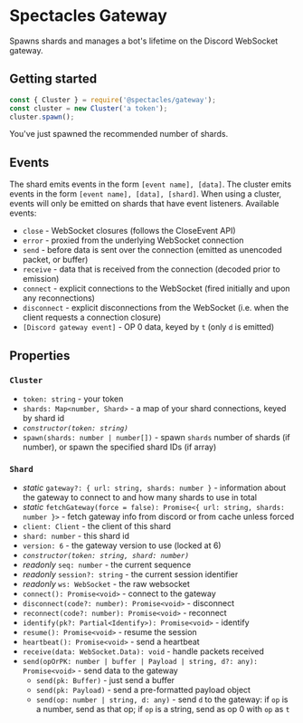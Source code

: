 # Spectacles Gateway

Spawns shards and manages a bot's lifetime on the Discord WebSocket gateway.

## Getting started

```js
const { Cluster } = require('@spectacles/gateway');
const cluster = new Cluster('a token');
cluster.spawn();
```

You've just spawned the recommended number of shards.

## Events

The shard emits events in the form `[event name], [data]`. The cluster emits events in the form `[event name], [data], [shard]`. When using a cluster, events will only be emitted on shards that have event listeners. Available events:

- `close` - WebSocket closures (follows the CloseEvent API)
- `error` - proxied from the underlying WebSocket connection
- `send` - before data is sent over the connection (emitted as unencoded packet, or buffer)
- `receive` - data that is received from the connection (decoded prior to emission)
- `connect` - explicit connections to the WebSocket (fired initially and upon any reconnections)
- `disconnect` - explicit disconnections from the WebSocket (i.e. when the client requests a connection closure)
- `[Discord gateway event]` - OP 0 data, keyed by `t` (only `d` is emitted)


## Properties

### `Cluster`

- `token: string` - your token
- `shards: Map<number, Shard>` - a map of your shard connections, keyed by shard id
- _`constructor(token: string)`_
- `spawn(shards: number | number[])` - spawn `shards` number of shards (if number), or spawn the specified shard IDs (if array)

### `Shard`

- *static* `gateway?: { url: string, shards: number }` - information about the gateway to connect to and how many shards to use in total
- *static* `fetchGateway(force = false): Promise<{ url: string, shards: number }>` - fetch gateway info from discord or from cache unless forced
- `client: Client` - the client of this shard
- `shard: number` - this shard id
- `version: 6` - the gateway version to use (locked at 6)
- _`constructor(token: string, shard: number)`_
- *readonly* `seq: number` - the current sequence
- *readonly* `session?: string` - the current session identifier
- *readonly* `ws: WebSocket` - the raw websocket
- `connect(): Promise<void>` - connect to the gateway
- `disconnect(code?: number): Promise<void>` - disconnect
- `reconnect(code?: number): Promise<void>` - reconnect
- `identify(pk?: Partial<Identify>): Promise<void>` - identify
- `resume(): Promise<void>` - resume the session
- `heartbeat(): Promise<void>` - send a heartbeat
- `receive(data: WebSocket.Data): void` - handle packets received
- `send(opOrPK: number | buffer | Payload | string, d?: any): Promise<void>` - send data to the gateway
  - `send(pk: Buffer)` - just send a buffer
  - `send(pk: Payload)` - send a pre-formatted payload object
  - `send(op: number | string, d: any)` - send `d` to the gateway: if `op` is a number, send as that op; if `op` is a string, send as op 0 with `op` as `t`
